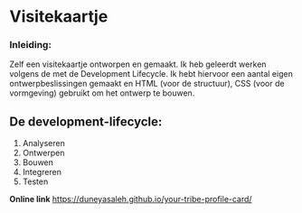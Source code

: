 # Visitekaartje

### Inleiding:
Zelf een visitekaartje ontworpen en gemaakt. Ik heb geleerdt werken volgens de met de Development Lifecycle. Ik hebt hiervoor een aantal eigen ontwerpbeslissingen gemaakt en HTML (voor de structuur), CSS (voor de vormgeving) gebruikt om het ontwerp te bouwen.

## **De development-lifecycle:**
1. Analyseren
2. Ontwerpen
3. Bouwen
4. Integreren
5. Testen

**Online link**
https://duneyasaleh.github.io/your-tribe-profile-card/
